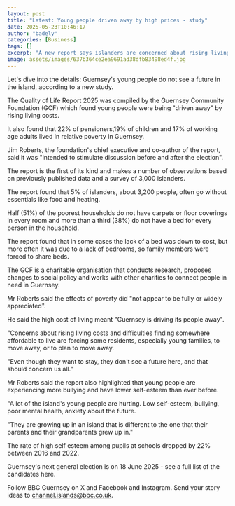 ```yaml
---
layout: post
title: "Latest: Young people driven away by high prices - study"
date: 2025-05-23T10:46:17
author: "badely"
categories: [Business]
tags: []
excerpt: "A new report says islanders are concerned about rising living costs and finding affordable property."
image: assets/images/637b364ce2ea9691ad38dfb83498ed4f.jpg
---
```


Let's dive into the details: Guernsey's young people do not see a future in the island, according to a new study. 

The Quality of Life Report 2025 was compiled by the Guernsey Community Foundation (GCF) which found young people were being "driven away" by rising living costs.

It also found that 22% of pensioners,19% of children and 17% of working age adults lived in relative poverty in Guernsey.

Jim Roberts, the foundation's chief executive and co-author of the report, said it was "intended to stimulate discussion before and after the election".

The report is the first of its kind and makes a number of observations based on previously published data and a survey of 3,000 islanders.

The report found that 5% of islanders, about 3,200 people, often go without essentials like food and heating. 

Half (51%) of the poorest households do not have carpets or floor coverings in every room and more than a third (38%) do not have a bed for every person in the household.

The report found that in some cases the lack of a bed was down to cost, but more often it was due to a lack of bedrooms, so family members were forced to share beds.

The GCF is a charitable organisation that conducts research, proposes changes to social policy and works with other charities to connect people in need in Guernsey.

Mr Roberts said the effects of poverty did "not appear to be fully or widely appreciated".

He said the high cost of living meant "Guernsey is driving its people away".

"Concerns about rising living costs and difficulties finding somewhere affordable to live are forcing some residents, especially young families, to move away, or to plan to move away. 

"Even though they want to stay, they don't see a future here, and that should concern us all."

Mr Roberts said the report also highlighted that young people are experiencing more bullying and have lower self-esteem than ever before.

"A lot of the island's young people are hurting. Low self-esteem, bullying, poor mental health, anxiety about the future.

"They are growing up in an island that is different to the one that their parents and their grandparents grew up in."

The rate of high self esteem among pupils at schools dropped by 22% between 2016 and 2022.

Guernsey's next general election is on 18 June 2025 - see a full list of the candidates here.

Follow BBC Guernsey on X and Facebook and Instagram. Send your story ideas to channel.islands@bbc.co.uk.

